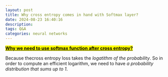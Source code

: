 ```yaml
---
layout: post
title: Why cross entropy comes in hand with Softmax layer?
date: 2024-08-23 16:40:16
description: 
tags: Q&A
categories: neural networks
---
```



**<mark><u>Why we need to use softmax function after cross entropy?</u></mark>**

Because thecross entropy loss takes the *logatithm of the probability*. So in order to compute an efficient logarithm, we need to have *a probability distribution that sums up to 1*.